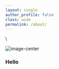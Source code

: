 ```yaml
---
layout: single
author_profile: false
class: wide
permalink: /about/
---
```


\

![image-center](/assets/images/about.jpg)

### Hello
